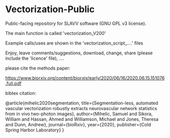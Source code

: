 # Vectorization-Public
Public-facing repository for SLAVV software (GNU GPL v3 license).

The main function is called 'vectorization_V200'

Example calls/uses are shown in the 'vectorization_script_....' files 

Enjoy, leave comments/suggestions, download, change, share (please include the 'licence' file), ....

please cite the methods paper: 

https://www.biorxiv.org/content/biorxiv/early/2020/06/16/2020.06.15.151076.full.pdf

bibtex citation:

@article{mihelic2020segmentation,
  title={Segmentation-less, automated vascular vectorization robustly extracts neurovascular network statistics from in vivo two-photon images},
  author={Mihelic, Samuel and Sikora, William and Hassan, Ahmed and Williamson, Michael and Jones, Theresa and Dunn, Andrew},
  journal={bioRxiv},
  year={2020},
  publisher={Cold Spring Harbor Laboratory}
}
